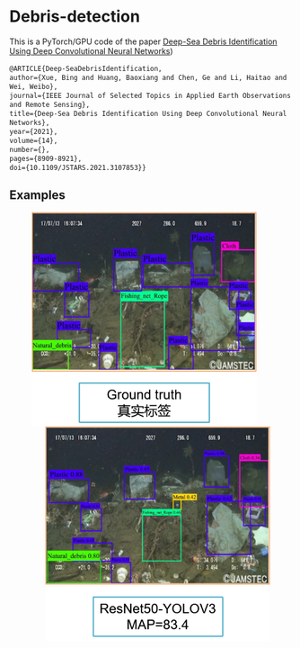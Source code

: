 # Debris-detection

This is a PyTorch/GPU  code of the paper [Deep-Sea Debris Identification Using Deep
Convolutional Neural Networks](https://ieeexplore.ieee.org/stamp/stamp.jsp?tp=&arnumber=9524516))

```
@ARTICLE{Deep-SeaDebrisIdentification,
author={Xue, Bing and Huang, Baoxiang and Chen, Ge and Li, Haitao and Wei, Weibo},
journal={IEEE Journal of Selected Topics in Applied Earth Observations and Remote Sensing}, 
title={Deep-Sea Debris Identification Using Deep Convolutional Neural Networks}, 
year={2021},
volume={14},
number={},
pages={8909-8921},
doi={10.1109/JSTARS.2021.3107853}}
```

## Examples

<figure class="half">
<img align="left" src="./Example/GroundTruth.png", width='400'/>
<img align="right" src="./Example/Detection.png", width='400'/>
</figyure>
